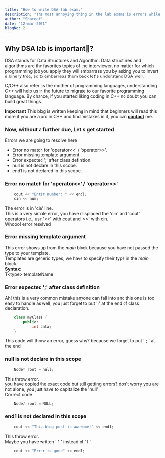 ```yaml
---
title: "How to write DSA lab exam."
description: "The most annoying thing in the lab exams is errors while executing programs. In this post, I will show you how to resolve DSA(C++) common errors and explain to you the reason behind them."
author: "Shareef"
date: "12-mar-2021"
blogNo: 2
---
```


## Why DSA lab is important🤔?

DSA stands for Data Structures and Algorithm. Data structures and algorithms are the favorites topics of the interviewer, no matter for which programming job you apply they will embarrass you by asking you to invert a binary tree, so to embarrass them back let's understand DSA well.

C/C++ also refer as the mother of programming languages, understanding C++ will help us in the future to migrate to our favorite programming language. By chance, if you started liking coding in C++ no doubt you can build great things.

**Important** This blog is written keeping in mind that beginners will read this more if you are a pro in C++ and find mistakes in it, you can **[contact](mailto:nadeemshareef934@gmail.com)** me.

### Now, without a further due, Let's get started

Errors we are going to resolve here

-   Error no match for 'operator<<' / 'operator>>'.
-   Error missing template argument.
-   Error expected ';' after class definition.
-   null is not declare in this scope.
-   end1 is not declared in this scope.

### Error no match for 'operator<<' / 'operator>>'

```c++
    cout << "Enter number: " << endl;
    cin << num;
```

The error is in 'cin' line.  
This is a very simple error, you have misplaced the 'cin' and 'cout' operators
i.e., use '<<' with cout and '>>' with cin.  
Whooo! error resolved

### Error missing template argument

This error shows up from the _main_ block because you have not passed the type to your template.  
Templates are generic types, we have to specify their type in the _main_ block.  
**Syntax**:  
T\<type\> templateName

### Error expected ';' after class definition

Ah! this is a very common mistake anyone can fall into and this one is too easy to handle as well, you just forget to put ';' at the end of class declaration.

```c++
    class myClass {
        public:
            int data;
    }
```

This code will throw an error, guess why? because we forget to put ' ; ' at the end

### null is not declare in this scope

```c++
    Node* root = null;
```

This throw error.  
you have copied the exact code but still getting errors? don't worry you are not alone, you just have to capitalize the 'null'  
Correct code

```c++
    Node/ root = NULL;
```

### end1 is not declared in this scope

```c++
    cout << "This blog post is awesome!" << end1;
```

This throw error.  
Maybe you have written ' 1 ' instead of ' l '.

```c++
    cout << "Error is gone" << endl;
```

